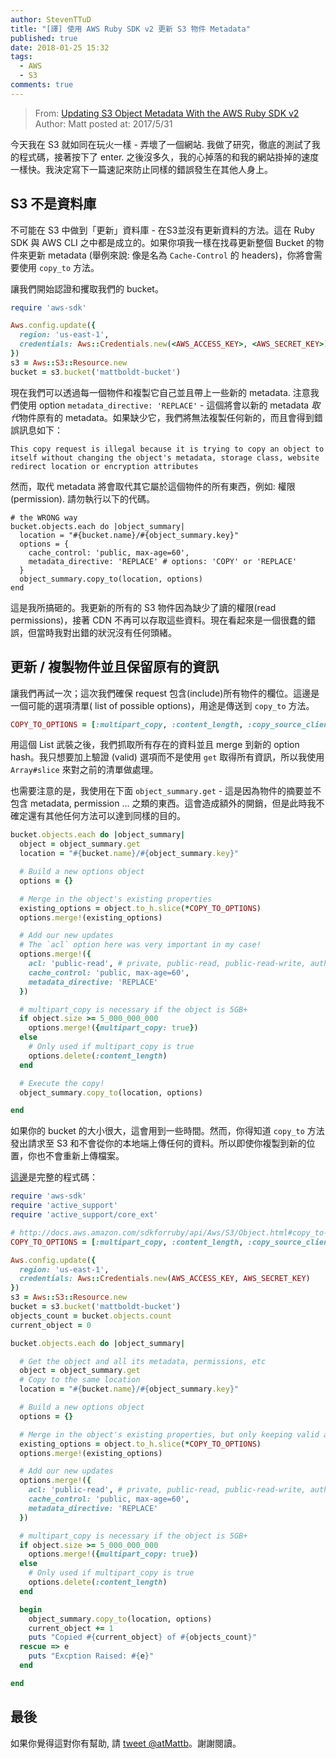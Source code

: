 ```yaml
---
author: StevenTTuD
title: "[譯] 使用 AWS Ruby SDK v2 更新 S3 物件 Metadata"
published: true
date: 2018-01-25 15:32
tags:
  - AWS
  - S3
comments: true
---
```



> From: [Updating S3 Object Metadata With the AWS Ruby SDK v2](https://mattboldt.com/updating-s3-object-metadata-in-ruby/)
Author: Matt
posted at: 2017/5/31

今天我在 S3 就如同在玩火一樣 - 弄壞了一個網站. 我做了研究，徹底的測試了我的程式碼，接著按下了 enter. 之後沒多久，我的心掉落的和我的網站掛掉的速度一樣快。我決定寫下一篇速記來防止同樣的錯誤發生在其他人身上。

## S3 不是資料庫

不可能在 S3 中做到「更新」資料庫 - 在S3並沒有更新資料的方法。這在 Ruby SDK 與 AWS CLI 之中都是成立的。如果你項我一樣在找尋更新整個 Bucket 的物件來更新 metadata (舉例來說: 像是名為 `Cache-Control` 的 headers)，你將會需要使用 `copy_to` 方法。

讓我們開始認證和攫取我們的 bucket。

```rb
require 'aws-sdk'

Aws.config.update({
  region: 'us-east-1',
  credentials: Aws::Credentials.new(<AWS_ACCESS_KEY>, <AWS_SECRET_KEY>)
})
s3 = Aws::S3::Resource.new
bucket = s3.bucket('mattboldt-bucket')
```

現在我們可以透過每一個物件和複製它自己並且帶上一些新的 metadata. 注意我們使用 option `metadata_directive: 'REPLACE'` - 這個將會以新的 metadata *取代*物件原有的 metadata。如果缺少它，我們將無法複製任何新的，而且會得到錯誤訊息如下：

```
This copy request is illegal because it is trying to copy an object to itself without changing the object's metadata, storage class, website redirect location or encryption attributes
```

然而，取代 metadata 將會取代其它屬於這個物件的所有東西，例如: 權限(permission). 請勿執行以下的代碼。

```
# the WRONG way
bucket.objects.each do |object_summary|
  location = "#{bucket.name}/#{object_summary.key}"
  options = {
    cache_control: 'public, max-age=60',
    metadata_directive: 'REPLACE' # options: 'COPY' or 'REPLACE'
  }
  object_summary.copy_to(location, options)
end
```

這是我所搞砸的。我更新的所有的 S3 物件因為缺少了讀的權限(read permissions)，接著 CDN 不再可以存取這些資料。現在看起來是一個很蠢的錯誤，但當時我對出錯的狀況沒有任何頭緒。

## 更新 / 複製物件並且保留原有的資訊

讓我們再試一次；這次我們確保 request 包含(include)所有物件的欄位。這邊是一個可能的選項清單( list of possible options)，用途是傳送到 `copy_to` 方法。

```rb
COPY_TO_OPTIONS = [:multipart_copy, :content_length, :copy_source_client, :copy_source_region, :acl, :cache_control, :content_disposition, :content_encoding, :content_language, :content_type, :copy_source_if_match, :copy_source_if_modified_since, :copy_source_if_none_match, :copy_source_if_unmodified_since, :expires, :grant_full_control, :grant_read, :grant_read_acp, :grant_write_acp, :metadata, :metadata_directive, :tagging_directive, :server_side_encryption, :storage_class, :website_redirect_location, :sse_customer_algorithm, :sse_customer_key, :sse_customer_key_md5, :ssekms_key_id, :copy_source_sse_customer_algorithm, :copy_source_sse_customer_key, :copy_source_sse_customer_key_md5, :request_payer, :tagging, :use_accelerate_endpoint]
```

用這個 List 武裝之後，我們抓取所有存在的資料並且 merge 到新的 option hash。我只想要加上驗證 (valid) 選項而不是使用 `get` 取得所有資訊，所以我使用 `Array#slice` 來對之前的清單做處理。

也需要注意的是，我使用在下面 `object_summary.get` - 這是因為物件的摘要並不包含 metadata, permission ... 之類的東西。這會造成額外的開銷，但是此時我不確定還有其他任何方法可以達到同樣的目的。

```rb
bucket.objects.each do |object_summary|
  object = object_summary.get
  location = "#{bucket.name}/#{object_summary.key}"

  # Build a new options object
  options = {}

  # Merge in the object's existing properties
  existing_options = object.to_h.slice(*COPY_TO_OPTIONS)
  options.merge!(existing_options)

  # Add our new updates
  # The `acl` option here was very important in my case!
  options.merge!({
    acl: 'public-read', # private, public-read, public-read-write, authenticated-read, aws-exec-read, bucket-owner-read, bucket-owner-full-control
    cache_control: 'public, max-age=60',
    metadata_directive: 'REPLACE'
  })

  # multipart_copy is necessary if the object is 5GB+
  if object.size >= 5_000_000_000
    options.merge!({multipart_copy: true})
  else
    # Only used if multipart_copy is true
    options.delete(:content_length)
  end

  # Execute the copy!
  object_summary.copy_to(location, options)

end
```

如果你的 bucket 的大小很大，這會用到一些時間。然而，你得知道 `copy_to` 方法發出請求至 S3 和不會從你的本地端上傳任何的資料。所以即使你複製到新的位置，你也不會重新上傳檔案。

[這邊](https://gist.githubusercontent.com/mattboldt/6052bac987c16b73563d4d6c56d7509b/raw/d317cde9653592d4553e7665e632937dffb327e8/s3-updater.rb)是完整的程式碼：

```rb
require 'aws-sdk'
require 'active_support'
require 'active_support/core_ext'

# http://docs.aws.amazon.com/sdkforruby/api/Aws/S3/Object.html#copy_to-instance_method
COPY_TO_OPTIONS = [:multipart_copy, :content_length, :copy_source_client, :copy_source_region, :acl, :cache_control, :content_disposition, :content_encoding, :content_language, :content_type, :copy_source_if_match, :copy_source_if_modified_since, :copy_source_if_none_match, :copy_source_if_unmodified_since, :expires, :grant_full_control, :grant_read, :grant_read_acp, :grant_write_acp, :metadata, :metadata_directive, :tagging_directive, :server_side_encryption, :storage_class, :website_redirect_location, :sse_customer_algorithm, :sse_customer_key, :sse_customer_key_md5, :ssekms_key_id, :copy_source_sse_customer_algorithm, :copy_source_sse_customer_key, :copy_source_sse_customer_key_md5, :request_payer, :tagging, :use_accelerate_endpoint]

Aws.config.update({
  region: 'us-east-1',
  credentials: Aws::Credentials.new(AWS_ACCESS_KEY, AWS_SECRET_KEY)
})
s3 = Aws::S3::Resource.new
bucket = s3.bucket('mattboldt-bucket')
objects_count = bucket.objects.count
current_object = 0

bucket.objects.each do |object_summary|

  # Get the object and all its metadata, permissions, etc
  object = object_summary.get
  # Copy to the same location
  location = "#{bucket.name}/#{object_summary.key}"

  # Build a new options object
  options = {}

  # Merge in the object's existing properties, but only keeping valid attributes for the copy_to method
  existing_options = object.to_h.slice(*COPY_TO_OPTIONS)
  options.merge!(existing_options)

  # Add our new updates
  options.merge!({
    acl: 'public-read', # private, public-read, public-read-write, authenticated-read, aws-exec-read, bucket-owner-read, bucket-owner-full-control
    cache_control: 'public, max-age=60',
    metadata_directive: 'REPLACE'
  })

  # multipart_copy is necessary if the object is 5GB+
  if object.size >= 5_000_000_000
    options.merge!({multipart_copy: true})
  else
    # Only used if multipart_copy is true
    options.delete(:content_length)
  end

  begin
    object_summary.copy_to(location, options)
    current_object += 1
    puts "Copied #{current_object} of #{objects_count}"
  rescue => e
    puts "Excption Raised: #{e}"
  end

end
```

## 最後

如果你覺得這對你有幫助, 請 [tweet @atMattb](https://twitter.com/atmattb)。謝謝閱讀。


